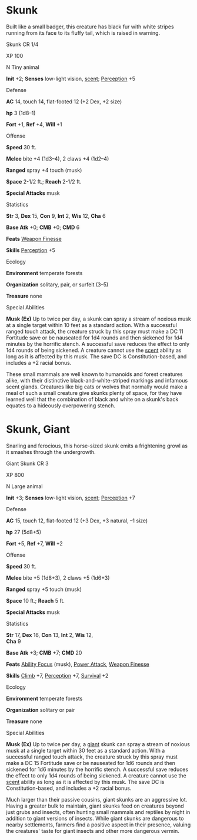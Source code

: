 # Skunk

Built like a small badger, this creature has black fur with white stripes running from its face to its fluffy tail, which is raised in warning.

Skunk CR 1/4

XP 100

N Tiny animal

**Init** +2; **Senses** low-light vision, [scent](monsters/universalMonsterRules.md#_scent); [Perception](skills/perception.md#_perception) +5

Defense

**AC** 14, touch 14, flat-footed 12 (+2 Dex, +2 size)

**hp** 3 (1d8–1)

**Fort** +1, **Ref** +4, **Will** +1

Offense

**Speed** 30 ft.

**Melee** bite +4 (1d3–4), 2 claws +4 (1d2–4)

**Ranged** spray +4 touch (musk)

**Space** 2-1/2 ft.; **Reach** 2-1/2 ft.

**Special Attacks** musk

Statistics

**Str** 3, **Dex** 15, **Con** 9, **Int** 2, **Wis** 12, **Cha** 6

**Base Atk** +0; **CMB** +0; **CMD** 6

**Feats** [Weapon Finesse](feats.md#_weapon-finesse)

**Skills** [Perception](skills/perception.md#_perception) +5

Ecology

**Environment** temperate forests

**Organization** solitary, pair, or surfeit (3–5)

**Treasure** none

Special Abilities

**Musk (Ex)** Up to twice per day, a skunk can spray a stream of noxious musk at a single target within 10 feet as a standard action. With a successful ranged touch attack, the creature struck by this spray must make a DC 11 Fortitude save or be nauseated for 1d4 rounds and then sickened for 1d4 minutes by the horrific stench. A successful save reduces the effect to only 1d4 rounds of being sickened. A creature cannot use the [scent](monsters/universalMonsterRules.md#_scent) ability as long as it is affected by this musk. The save DC is Constitution-based, and includes a +2 racial bonus.

These small mammals are well known to humanoids and forest creatures alike, with their distinctive black-and-white-striped markings and infamous scent glands. Creatures like big cats or wolves that normally would make a meal of such a small creature give skunks plenty of space, for they have learned well that the combination of black and white on a skunk's back equates to a hideously overpowering stench.

# Skunk, Giant

Snarling and ferocious, this horse-sized skunk emits a frightening growl as it smashes through the undergrowth.

Giant Skunk CR 3

XP 800

N Large animal

**Init** +3; **Senses** low-light vision, [scent](monsters/universalMonsterRules.md#_scent); [Perception](skills/perception.md#_perception) +7

Defense

**AC** 15, touch 12, flat-footed 12 (+3 Dex, +3 natural, –1 size)

**hp** 27 (5d8+5)

**Fort** +5, **Ref** +7, **Will** +2

Offense

**Speed** 30 ft.

**Melee** bite +5 (1d8+3), 2 claws +5 (1d6+3)

**Ranged** spray +5 touch (musk)

**Space** 10 ft.; **Reach** 5 ft.

**Special Attacks** musk

Statistics

**Str** 17, **Dex** 16, **Con** 13, **Int** 2, **Wis** 12,   
**Cha** 9

**Base Atk** +3; **CMB** +7; **CMD** 20

**Feats** [Ability Focus](monsters/monsterFeats.md#_ability-focus) (musk), [Power Attack](feats.md#_power-attack), [Weapon Finesse](feats.md#_weapon-finesse)

**Skills** [Climb](skills/climb.md#_climb) +7, [Perception](skills/perception.md#_perception) +7, [Survival](skills/survival.md#_survival) +2

Ecology

**Environment** temperate forests

**Organization** solitary or pair

**Treasure** none

Special Abilities

**Musk (Ex)** Up to twice per day, a [giant](monsters/creatureTypes.md#_giant-subtype) skunk can spray a stream of noxious musk at a single target within 30 feet as a standard action. With a successful ranged touch attack, the creature struck by this spray must make a DC 15 Fortitude save or be nauseated for 1d6 rounds and then sickened for 1d6 minutes by the horrific stench. A successful save reduces the effect to only 1d4 rounds of being sickened. A creature cannot use the [scent](monsters/universalMonsterRules.md#_scent) ability as long as it is affected by this musk. The save DC is Constitution-based, and includes a +2 racial bonus.

Much larger than their passive cousins, giant skunks are an aggressive lot. Having a greater bulk to maintain, giant skunks feed on creatures beyond just grubs and insects, often hunting small mammals and reptiles by night in addition to giant versions of insects. While giant skunks are dangerous to nearby settlements, farmers find a positive aspect in their presence, valuing the creatures' taste for giant insects and other more dangerous vermin.

